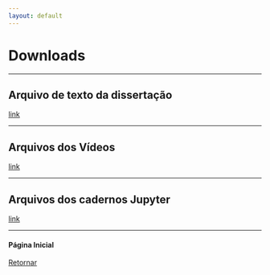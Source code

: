 ```yaml
---
layout: default
---
```

# Downloads
---

## Arquivo de texto da dissertação
[link](../pdf/dissertação.pdf)

---
## Arquivos dos Vídeos
[link](https://drive.google.com/drive/folders/1fWs6BaldJWwa51_CsUL2oRJ9WAiPYSY-?usp=drive_link)

---
## Arquivos dos cadernos Jupyter
[link](https://drive.google.com/drive/folders/1OJTb_87kgHVlDrHzJjLNsJfaxQiMnAuU?usp=drive_link)

---

#### Página Inicial
[Retornar](../index) 
